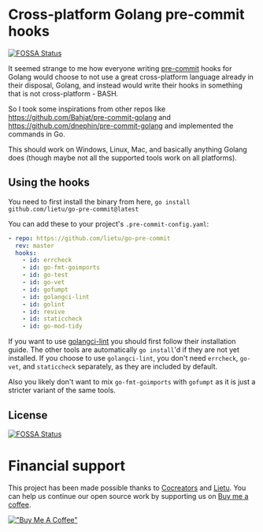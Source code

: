 # Cross-platform Golang pre-commit hooks
[![FOSSA Status](https://app.fossa.com/api/projects/git%2Bgithub.com%2Flietu%2Fgo-pre-commit.svg?type=shield)](https://app.fossa.com/projects/git%2Bgithub.com%2Flietu%2Fgo-pre-commit?ref=badge_shield)

It seemed strange to me how everyone writing [pre-commit](https://pre-commit.com) hooks for Golang would choose to not use a great cross-platform language already in their disposal, Golang, and instead would write their hooks in something that is not cross-platform - BASH.

So I took some inspirations from other repos like https://github.com/Bahjat/pre-commit-golang and https://github.com/dnephin/pre-commit-golang and implemented the commands in Go.

This should work on Windows, Linux, Mac, and basically anything Golang does (though maybe not all the supported tools work on all platforms).


## Using the hooks

You need to first install the binary from here, `go install github.com/lietu/go-pre-commit@latest`

You can add these to your project's `.pre-commit-config.yaml`:

```yaml
- repo: https://github.com/lietu/go-pre-commit
  rev: master
  hooks:
    - id: errcheck
    - id: go-fmt-goimports
    - id: go-test
    - id: go-vet
    - id: gofumpt
    - id: golangci-lint
    - id: golint
    - id: revive
    - id: staticcheck
    - id: go-mod-tidy
```

If you want to use [golangci-lint](https://github.com/golangci/golangci-lint#install) you should first follow their installation guide. The other tools are automatically `go install`'d if they are not yet installed. If you choose to use `golangci-lint`, you don't need `errcheck`, `go-vet`, and `staticcheck` separately, as they are included by default.

Also you likely don't want to mix `go-fmt-goimports` with `gofumpt` as it is just a stricter variant of the same tools.


## License

[![FOSSA Status](https://app.fossa.com/api/projects/git%2Bgithub.com%2Flietu%2Fgo-pre-commit.svg?type=large)](https://app.fossa.com/projects/git%2Bgithub.com%2Flietu%2Fgo-pre-commit?ref=badge_large)


# Financial support

This project has been made possible thanks to [Cocreators](https://cocreators.ee) and [Lietu](https://lietu.net). You can help us continue our open source work by supporting us on [Buy me a coffee](https://www.buymeacoffee.com/cocreators).

[!["Buy Me A Coffee"](https://www.buymeacoffee.com/assets/img/custom_images/orange_img.png)](https://www.buymeacoffee.com/cocreators)
